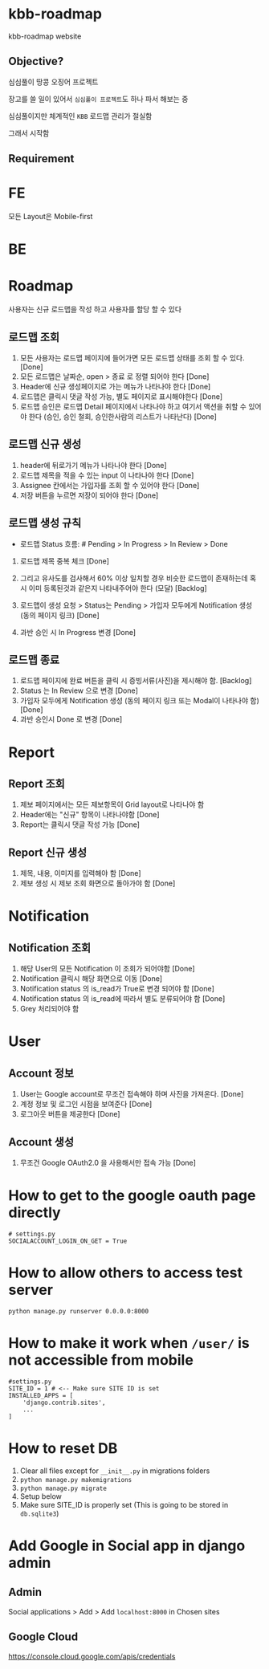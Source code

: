 # kbb-roadmap
kbb-roadmap website

## Objective?
심심풀이 땅콩 오징어 프로젝트

장고를 쓸 일이 있어서 `심심풀이 프로젝트`도 하나 파서 해보는 중

심심풀이지만 체계적인 `KBB` 로드맵 관리가 절실함

그래서 시작함

## Requirement

# FE
모든 Layout은 Mobile-first


# BE

# Roadmap

사용자는 신규 로드맵을 작성 하고 사용자를 할당 할 수 있다

## 로드맵 조회
1. 모든 사용자는 로드맵 페이지에 들어가면 모든 로드맵 상태를 조회 할 수 있다. [Done]
2. 모든 로드맵은 날짜순, open > 종료 로 정렬 되어야 한다 [Done]
3. Header에 신규 생성페이지로 가는 메뉴가 나타나야 한다 [Done]
4. 로드맵은 클릭시 댓글 작성 가능, 별도 페이지로 표시해야한다 [Done]
5. 로드맵 승인은 로드맵 Detail 페이지에서 나타나야 하고 여기서 액션을 취할 수 있어야 한다 (승인, 승인 철회, 승인한사람의 리스트가 나타난다) [Done]

## 로드맵 신규 생성
1. header에 뒤로가기 메뉴가 나타나야 한다 [Done]
2. 로드맵 제목을 적을 수 있는 input 이 나타나야 한다 [Done]
3. Assignee 칸에서는 가입자를 조회 할 수 있어야 한다 [Done]
4. 저장 버튼을 누르면 저장이 되어야 한다 [Done]


## 로드맵 생성 규칙
* 로드맵 Status 흐름: # Pending > In Progress > In Review > Done

1. 로드맵 제목 중복 체크 [Done]
2. 그리고 유사도를 검사해서 60% 이상 일치할 경우 비슷한 로드맵이 존재하는데 혹시 이미 등록된것과 같은지 나타내주어야 한다 (모달) [Backlog]

2. 로드맵이 생성 요청 > Status는 Pending > 가입자 모두에게 Notification 생성 (동의 페이지 링크) [Done] 
3. 과반 승인 시 In Progress 변경 [Done]

## 로드맵 종료
1. 로드맵 페이지에 완료 버튼을 클릭 시 증빙서류(사진)을 제시해야 함. [Backlog]
2. Status 는 In Review 으로 변경 [Done]
3. 가입자 모두에게 Notification 생성 (동의 페이지 링크 또는 Modal이 나타나야 함)  [Done]
4. 과반 승인시 Done 로 변경 [Done]



# Report

## Report 조회
1. 제보 페이지에서는 모든 제보항목이 Grid layout로 나타나야 함
2. Header에는 "신규" 항목이 나타나야함 [Done]
3. Report는 클릭시 댓글 작성 가능 [Done]

## Report 신규 생성
1. 제목, 내용, 이미지를 입력해야 함 [Done]
2. 제보 생성 시 제보 조회 화면으로 돌아가야 함 [Done]


# Notification

## Notification 조회

1. 해당 User의 모든 Notification 이 조회가 되어야함 [Done]
2. Notification 클릭시 해당 화면으로 이동 [Done]
3. Notification status 의 is_read가 True로 변경 되어야 함 [Done]
4. Notification status 의 is_read에 따라서 별도 분류되어야 함 [Done]
5. Grey 처리되어야 함 



# User

## Account 정보
1. User는 Google account로 무조건 접속해야 하며 사진을 가져온다. [Done]
2. 계정 정보 및 로그인 시점을 보여준다 [Done]
3. 로그아웃 버튼을 제공한다 [Done]

## Account 생성
1. 무조건 Google OAuth2.0 을 사용해서만 접속 가능 [Done]




# How to get to the google oauth page directly
```
# settings.py
SOCIALACCOUNT_LOGIN_ON_GET = True
```

# How to allow others to access test server

```
python manage.py runserver 0.0.0.0:8000
```


# How to make it work when `/user/` is not accessible from mobile
```
#settings.py
SITE_ID = 1 # <-- Make sure SITE ID is set
INSTALLED_APPS = [
    'django.contrib.sites',
    ...
]
```

# How to reset DB

1. Clear all files except for `__init__.py` in migrations folders
2. `python manage.py makemigrations`
3. `python manage.py migrate`
4. Setup below
5. Make sure SITE_ID is properly set (This is going to be stored in `db.sqlite3`)

# Add Google in Social app in django admin

## Admin
Social applications > Add > 
Add `localhost:8000` in Chosen sites


## Google Cloud
https://console.cloud.google.com/apis/credentials